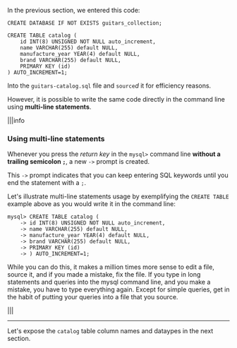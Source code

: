 In the previous section, we entered this code: 

```
CREATE DATABASE IF NOT EXISTS guitars_collection;

CREATE TABLE catalog ( 
	id INT(8) UNSIGNED NOT NULL auto_increment,
	name VARCHAR(255) default NULL,
	manufacture_year YEAR(4) default NULL,
	brand VARCHAR(255) default NULL,
	PRIMARY KEY (id)
) AUTO_INCREMENT=1;
```

Into the `guitars-catalog.sql` file and `source`_d_ it for efficiency reasons.

However, it is possible to write the same code directly in the command line using __multi-line statements__.

|||info
### Using multi-line statements

Whenever you press the _return key_ in the `mysql>` command line __without a trailing semicolon `;`__, a new `->` prompt is created. 

This `->` prompt indicates that you can keep entering SQL keywords until you end the statement with a `;`. 

Let's illustrate multi-line statements usage by exemplifying the `CREATE TABLE` example above as you would write it in the command line:

```
mysql> CREATE TABLE catalog (
    -> id INT(8) UNSIGNED NOT NULL auto_increment,
    -> name VARCHAR(255) default NULL,
    -> manufacture_year YEAR(4) default NULL,
    -> brand VARCHAR(255) default NULL,
    -> PRIMARY KEY (id)
    -> ) AUTO_INCREMENT=1;
```
While you can do this, it makes a million times more sense to edit a file, source it, and if you made a mistake, fix the file.  If you type in long statements and queries into the mysql command line, and you make a mistake, you have to type everything again.  Except for simple queries, get in the habit of putting your queries into a file that you source.

|||

---
Let's expose the `catalog` table column names and dataypes in the next section.